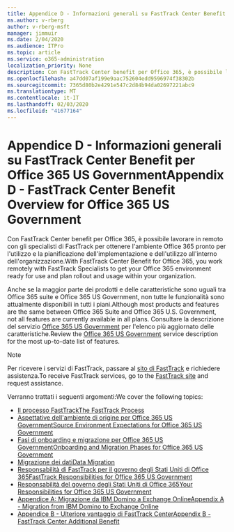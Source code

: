 ```yaml
---
title: Appendice D - Informazioni generali su FastTrack Center Benefit per Office 365 US Government
ms.author: v-rberg
author: v-rberg-msft
manager: jimmuir
ms.date: 2/04/2020
ms.audience: ITPro
ms.topic: article
ms.service: o365-administration
localization_priority: None
description: Con FastTrack Center benefit per Office 365, è possibile lavorare in remoto con gli specialisti di FastTrack per ottenere l'ambiente Office 365 pronto per l'utilizzo e la pianificazione dell'implementazione e dell'utilizzo all'interno dell'organizzazione.
ms.openlocfilehash: a47dd07af199e9aac752604edd9596974f38302b
ms.sourcegitcommit: 7365d80b2e4291e547c2d84b94da02697221abc9
ms.translationtype: MT
ms.contentlocale: it-IT
ms.lasthandoff: 02/03/2020
ms.locfileid: "41677164"
---
```

# <a name="appendix-d---fasttrack-center-benefit-overview-for-office-365-us-government"></a><span data-ttu-id="4fdae-103">Appendice D - Informazioni generali su FastTrack Center Benefit per Office 365 US Government</span><span class="sxs-lookup"><span data-stu-id="4fdae-103">Appendix D - FastTrack Center Benefit Overview for Office 365 US Government</span></span>

<span data-ttu-id="4fdae-104">Con FastTrack Center benefit per Office 365, è possibile lavorare in remoto con gli specialisti di FastTrack per ottenere l'ambiente Office 365 pronto per l'utilizzo e la pianificazione dell'implementazione e dell'utilizzo all'interno dell'organizzazione.</span><span class="sxs-lookup"><span data-stu-id="4fdae-104">With FastTrack Center Benefit for Office 365, you work remotely with FastTrack Specialists to get your Office 365 environment ready for use and plan rollout and usage within your organization.</span></span> 
  
<span data-ttu-id="4fdae-105">Anche se la maggior parte dei prodotti e delle caratteristiche sono uguali tra Office 365 suite e Office 365 US Government, non tutte le funzionalità sono attualmente disponibili in tutti i piani.</span><span class="sxs-lookup"><span data-stu-id="4fdae-105">Although most products and features are the same between Office 365 Suite and Office 365 U.S. Government, not all features are currently available in all plans.</span></span> <span data-ttu-id="4fdae-106">Consultare la descrizione del servizio [Office 365 US Government](https://aka.ms/aboutgovcloud) per l'elenco più aggiornato delle caratteristiche.</span><span class="sxs-lookup"><span data-stu-id="4fdae-106">Review the [Office 365 US Government](https://aka.ms/aboutgovcloud) service description for the most up-to-date list of features.</span></span>

> [!NOTE]
> <span data-ttu-id="4fdae-107">Per ricevere i servizi di FastTrack, passare al [sito di FastTrack](https://go.microsoft.com/fwlink/?linkid=780698) e richiedere assistenza.</span><span class="sxs-lookup"><span data-stu-id="4fdae-107">To receive FastTrack services, go to the [FastTrack site](https://go.microsoft.com/fwlink/?linkid=780698) and request assistance.</span></span>  

<span data-ttu-id="4fdae-108">Verranno trattati i seguenti argomenti:</span><span class="sxs-lookup"><span data-stu-id="4fdae-108">We cover the following topics:</span></span>
- [<span data-ttu-id="4fdae-109">Il processo FastTrack</span><span class="sxs-lookup"><span data-stu-id="4fdae-109">The FastTrack Process</span></span>](O365-fasttrack-process.md) 
- [<span data-ttu-id="4fdae-110">Aspettative dell'ambiente di origine per Office 365 US Government</span><span class="sxs-lookup"><span data-stu-id="4fdae-110">Source Environment Expectations for Office 365 US Government</span></span>](US-Gov-appendix-source-environment-expectations.md)   
- [<span data-ttu-id="4fdae-111">Fasi di onboarding e migrazione per Office 365 US Government</span><span class="sxs-lookup"><span data-stu-id="4fdae-111">Onboarding and Migration Phases for Office 365 US Government</span></span>](US-Gov-appendix-onboarding-and-migration.md)
- [<span data-ttu-id="4fdae-112">Migrazione dei dati</span><span class="sxs-lookup"><span data-stu-id="4fdae-112">Data Migration</span></span>](O365-data-migration.md)    
- [<span data-ttu-id="4fdae-113">Responsabilità di FastTrack per il governo degli Stati Uniti di Office 365</span><span class="sxs-lookup"><span data-stu-id="4fdae-113">FastTrack Responsibilities for Office 365 US Government</span></span>](US-Gov-appendix-fasttrack-responsibilities.md)   
- [<span data-ttu-id="4fdae-114">Responsabilità del governo degli Stati Uniti di Office 365</span><span class="sxs-lookup"><span data-stu-id="4fdae-114">Your Responsibilities for Office 365 US Government</span></span>](US-Gov-appendix-your-responsibilities.md) 
- [<span data-ttu-id="4fdae-115">Appendice A: Migrazione da IBM Domino a Exchange Online</span><span class="sxs-lookup"><span data-stu-id="4fdae-115">Appendix A - Migration from IBM Domino to Exchange Online</span></span>](O365-from-ibm-domino-to-exchange-online.md)   
- [<span data-ttu-id="4fdae-116">Appendice B - Ulteriore vantaggio di FastTrack Center</span><span class="sxs-lookup"><span data-stu-id="4fdae-116">Appendix B - FastTrack Center Additional Benefit</span></span>](O365-fasttrack-additional-benefits.md)


